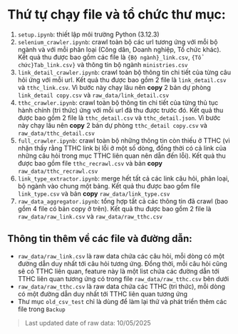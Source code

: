 # Thứ tự chạy file và tổ chức thư mục:

1. `setup.ipynb`: thiết lập môi trường Python (3.12.3)
2. `selenium_crawler.ipynb`: crawl toàn bộ các url tương ứng với mỗi bộ ngành và với mỗi phân loại (Công dân, Doanh nghiệp, Tổ chức khác). Kết quả thu được bao gồm các file là `{Bộ ngành}_link.csv`, `{Tổ chức}Tab_link.csv}` và thông tin bộ ngành `ministries.csv`
3. `link_detail_crawler.ipynb`: crawl toàn bộ thông tin chi tiết của từng câu hỏi ứng với mỗi url. Kết quả thu được bao gồm 2 file là `link_detail.csv` và `tthc_link.csv`. Vì bước này chạy lâu nên **copy** 2 bản dự phòng `link_detail copy.csv` và `raw_data/link_detail.csv`
4. `tthc_crawler.ipynb`: crawl toàn bộ thông tin chi tiết của từng thủ tục hành chính (tri thức) ứng với mỗi url đã thu được trước đó. Kết quả thu được bao gồm 2 file là `tthc_detail.csv` và `tthc_detail.json`. Vì bước này chạy lâu nên **copy** 2 bản dự phòng `tthc_detail copy.csv` và `raw_data/tthc_detail.csv`
5. `full_crawler.ipynb`: crawl toàn bộ những thông tin còn thiếu ở TTHC (vì nhận thấy rằng TTHC link bị lỗi ở một số dòng, đồng thời có cả link của những câu hỏi trong mục TTHC liên quan nên dẫn đến lỗi). Kết quả thu được bao gồm file `tthc_recrawl.csv` và bản **copy** `raw_data/tthc_recrawl.csv`
6. `link_type_extractor.ipynb`: merge hết tất cả các link câu hỏi, phân loại, bộ ngành vào chung một bảng. Kết quả thu được bao gồm file `link_type.csv` và bản **copy** `raw_data/link_type.csv`
7. `raw_data_aggregator.ipynb`: tổng hợp tất cả các thông tin đã crawl (bao gồm 4 file có bản copy ở trên). Kết quả thu được bao gồm 2 file là `raw_data/raw_link.csv` và `raw_data/raw_tthc.csv`

## Thông tin thêm về các file và đường dẫn:
- `raw_data/raw_link.csv` là raw data chứa các câu hỏi, mỗi dòng có một đường dẫn duy nhất tới câu hỏi tương ứng. Đồng thời, mỗi câu hỏi cũng sẽ có TTHC liên quan, feature này là một list chứa các đường dẫn tới TTHC liên quan tương ứng có trong file `raw_data/raw_tthc.csv` bên dưới
- `raw_data/raw_tthc.csv` là raw data chứa các TTHC (tri thức), mỗi dòng có một đường dẫn duy nhất tới TTHC liên quan tương ứng
- Thư mục `old_csv_test` chỉ là dùng để làm lại thử và phát triển thêm các file trong `Backup`

> Last updated date of raw data: 10/05/2025